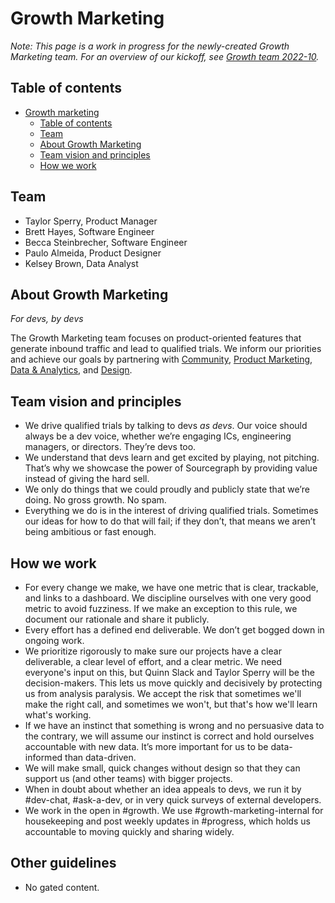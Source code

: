 # Growth Marketing

_Note: This page is a work in progress for the newly-created Growth Marketing team. For an overview of our kickoff, see [Growth team 2022-10](https://docs.google.com/document/d/1PfGAlnWrwaPNwrz4hE6P3aQEVnm5_JLPcqFoMn4cDAk/edit)._

## Table of contents

- [Growth marketing](#growth-marketing)
  - [Table of contents](#table-of-contents)
  - [Team](#team)
  - [About Growth Marketing](#about-growth-marketing)
  - [Team vision and principles](#team-vision-and-principles)
  - [How we work](#how-we-work)

## Team
- Taylor Sperry, Product Manager
- Brett Hayes, Software Engineer
- Becca Steinbrecher, Software Engineer
- Paulo Almeida, Product Designer
- Kelsey Brown, Data Analyst

## About Growth Marketing

_For devs, by devs_

The Growth Marketing team focuses on product-oriented features that generate inbound traffic and lead to qualified trials. We inform our priorities and achieve our goals by partnering with [Community](../../cto/community/index.md), [Product Marketing](../product-marketing/index.md), [Data & Analytics](../../data-analytics/index.md), and [Design](../../engineering/design/index.md).

## Team vision and principles

- We drive qualified trials by talking to devs _as devs_. Our voice should always be a dev voice, whether we’re engaging ICs, engineering managers, or directors. They’re devs too.
- We understand that devs learn and get excited by playing, not pitching. That’s why we showcase the power of Sourcegraph by providing value instead of giving the hard sell.
- We only do things that we could proudly and publicly state that we’re doing. No gross growth. No spam.
- Everything we do is in the interest of driving qualified trials. Sometimes our ideas for how to do that will fail; if they don’t, that means we aren’t being ambitious or fast enough.

## How we work

- For every change we make, we have one metric that is clear, trackable, and links to a dashboard. We discipline ourselves with one very good metric to avoid fuzziness. If we make an exception to this rule, we document our rationale and share it publicly.
- Every effort has a defined end deliverable. We don’t get bogged down in ongoing work.
- We prioritize rigorously to make sure our projects have a clear deliverable, a clear level of effort, and a clear metric. We need everyone's input on this, but Quinn Slack and Taylor Sperry will be the decision-makers. This lets us move quickly and decisively by protecting us from analysis paralysis. We accept the risk that sometimes we'll make the right call, and sometimes we won't, but that's how we'll learn what's working.
- If we have an instinct that something is wrong and no persuasive data to the contrary, we will assume our instinct is correct and hold ourselves accountable with new data. It’s more important for us to be data-informed than data-driven.
- We will make small, quick changes without design so that they can support us (and other teams) with bigger projects.
- When in doubt about whether an idea appeals to devs, we run it by #dev-chat, #ask-a-dev, or in very quick surveys of external developers.
- We work in the open in #growth. We use #growth-marketing-internal for housekeeping and post weekly updates in #progress, which holds us accountable to moving quickly and sharing widely.

## Other guidelines

- No gated content.
